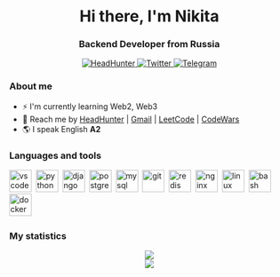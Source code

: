 <div id="header" align="center">
    <h1>Hi there, I'm Nikita</h1>
    <h3>Backend Developer from Russia</h3>
</div>

<div id="socials" align="center">
    <a href="https://omsk.hh.ru/applicant/resumes?hhtmFrom=settings&hhtmFromLabel=header">
        <img src="https://img.shields.io/badge/HeadHunter-red?style=for-the-badge&logo=HeadHunter&logocolor=white" alt="HeadHunter"/>
    </a>
    <a href="https://twitter.com/NSkij73323">
        <img src="https://img.shields.io/badge/Twitter-blue?style=for-the-badge&logo=twitter&logoColor=white" alt="Twitter" />
    </a>
    <a href="https://t.me/VrmnPtrn">
        <img src="https://img.shields.io/badge/Telegram-blue?style=for-the-badge&logo=telegram&logoColor=white" alt="Telegram"/>
    </a>
</div>


### About me 
- ⚡ I'm currently learning Web2, Web3
- 💬 Reach me by [HeadHunter](https://omsk.hh.ru/applicant/resumes?hhtmFrom=settings&hhtmFromLabel=header) | [Gmail](nikitashchegilskiy@gmail.com) | [LeetCode](https://leetcode.com/ItSodaPogos/) | [CodeWars](https://www.codewars.com/users/ItSoda)
- 🌎 I speak English **A2**

### Languages and tools
<img src="https://cdn.jsdelivr.net/gh/devicons/devicon/icons/vscode/vscode-original.svg" title='vscode' width=40 height=40 />&nbsp;
<img src="https://cdn.jsdelivr.net/gh/devicons/devicon/icons/python/python-original.svg" title='python' width=40 height=40 />&nbsp;
<img src="https://cdn.jsdelivr.net/gh/devicons/devicon/icons/django/django-plain.svg" title='django' width=40 height=40 />&nbsp;
<img src="https://cdn.jsdelivr.net/gh/devicons/devicon/icons/postgresql/postgresql-original.svg"  title='postgresql' width=40 height=40 />&nbsp;
<img src="https://cdn.jsdelivr.net/gh/devicons/devicon/icons/mysql/mysql-original.svg" title='mysql' width=40 height=40 />&nbsp;
<img src="https://cdn.jsdelivr.net/gh/devicons/devicon/icons/git/git-original.svg" title='git' width=40 height=40 />&nbsp;
<img src="https://cdn.jsdelivr.net/gh/devicons/devicon/icons/redis/redis-original.svg"  title='redis' width=40 height=40 />&nbsp;
<img src="https://cdn.jsdelivr.net/gh/devicons/devicon/icons/nginx/nginx-original.svg" title='nginx' width=40 height=40 />&nbsp; 
<img src="https://cdn.jsdelivr.net/gh/devicons/devicon/icons/linux/linux-original.svg" title='linux' width=40 height=40 />&nbsp;
<img src="https://cdn.jsdelivr.net/gh/devicons/devicon/icons/bash/bash-original.svg" title='bash' width=40 height=40 />&nbsp;
<img src="https://cdn.jsdelivr.net/gh/devicons/devicon/icons/docker/docker-original-wordmark.svg" title='docker' width=40 height=40 />&nbsp;

### My statistics
<div id="container" style="display: flex; flex-direction: column; align-items: center; text-align: center;">
    <div id="center-block">
        <img src="https://github-profile-summary-cards.vercel.app/api/cards/profile-details?username=ItSoda&theme=github_dark" />
    </div>
    <div id="lower-blocks" style="display: flex; justify-content: space-between;">
        <div id="right-block"  aligh="right">
            <img src="https://github-profile-summary-cards.vercel.app/api/cards/stats?username=ItSoda&theme=github_dark" />
        </div>
    </div>
</div>
